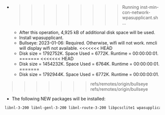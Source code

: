 * >>>>>>>>> Running inst-min-con-network-wpasupplicant.sh ...
  * After this operation, 4,925 kB of additional disk space will be used.
  * Install wpasupplicant.
  * Bullseye: 2023-01-06: Required. Otherwise, wifi will not work. nmcli will display wifi not available.
<<<<<<< HEAD
  * Disk size = 1792752K. Space Used = 6772K. Runtime = 00:00:00:01.
=======
<<<<<<< HEAD
  * Disk size = 1454232K. Space Used = 6764K. Runtime = 00:00:00:01.
=======
  * Disk size = 1792944K. Space Used = 6772K. Runtime = 00:00:00:01.
>>>>>>> refs/remotes/origin/bullseye
>>>>>>> refs/remotes/origin/bullseye
  * The following NEW packages will be installed:
  ```bash
libnl-3-200 libnl-genl-3-200 libnl-route-3-200 libpcsclite1 wpasupplicant
  ```
